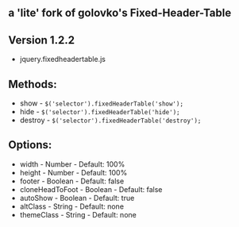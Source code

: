 ## a 'lite' fork of golovko's Fixed-Header-Table

## Version 1.2.2
 - jquery.fixedheadertable.js
 
## Methods:

* show - `$('selector').fixedHeaderTable('show');`
* hide - `$('selector').fixedHeaderTable('hide');`
* destroy - `$('selector').fixedHeaderTable('destroy');`

## Options:

* width - Number - Default: 100%
* height - Number - Default: 100%
* footer - Boolean - Default: false
* cloneHeadToFoot - Boolean - Default: false
* autoShow - Boolean - Default: true
* altClass - String - Default: none
* themeClass - String - Default: none
